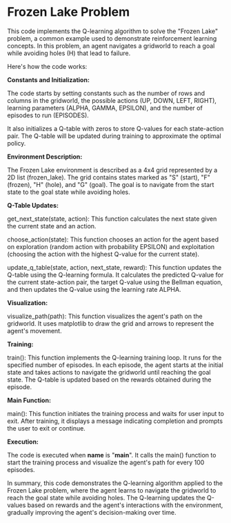 # **Frozen Lake Problem**
This code implements the Q-learning algorithm to solve the "Frozen Lake" problem, a common example used to demonstrate reinforcement learning concepts. In this problem, an agent navigates a gridworld to reach a goal while avoiding holes (H) that lead to failure.

Here's how the code works:

**Constants and Initialization:**

The code starts by setting constants such as the number of rows and columns in the gridworld, the possible actions (UP, DOWN, LEFT, RIGHT), learning parameters (ALPHA, GAMMA, EPSILON), and the number of episodes to run (EPISODES).

It also initializes a Q-table with zeros to store Q-values for each state-action pair. The Q-table will be updated during training to approximate the optimal policy.

**Environment Description:**

The Frozen Lake environment is described as a 4x4 grid represented by a 2D list (frozen_lake). The grid contains states marked as "S" (start), "F" (frozen), "H" (hole), and "G" (goal). The goal is to navigate from the start state to the goal state while avoiding holes.

**Q-Table Updates:**

get_next_state(state, action): This function calculates the next state given the current state and an action.

choose_action(state): This function chooses an action for the agent based on exploration (random action with probability EPSILON) and exploitation (choosing the action with the highest Q-value for the current state).

update_q_table(state, action, next_state, reward): This function updates the Q-table using the Q-learning formula. It calculates the predicted Q-value for the current state-action pair, the target Q-value using the Bellman equation, and then updates the Q-value using the learning rate ALPHA.

**Visualization:**

visualize_path(path): This function visualizes the agent's path on the gridworld. It uses matplotlib to draw the grid and arrows to represent the agent's movement.

**Training:**

train(): This function implements the Q-learning training loop. It runs for the specified number of episodes. In each episode, the agent starts at the initial state and takes actions to navigate the gridworld until reaching the goal state. The Q-table is updated based on the rewards obtained during the episode.

**Main Function:**

main(): This function initiates the training process and waits for user input to exit. After training, it displays a message indicating completion and prompts the user to exit or continue.

**Execution:**

The code is executed when __name__ is "__main__". It calls the main() function to start the training process and visualize the agent's path for every 100 episodes.

In summary, this code demonstrates the Q-learning algorithm applied to the Frozen Lake problem, where the agent learns to navigate the gridworld to reach the goal state while avoiding holes. The Q-learning updates the Q-values based on rewards and the agent's interactions with the environment, gradually improving the agent's decision-making over time.
